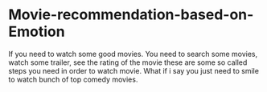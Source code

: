 # Movie-recommendation-based-on-Emotion
If you need to watch some good movies. You need to search some movies, watch some trailer, see the rating of the movie these are some so called steps you need in order to watch movie. What if i say you just need to smile to watch bunch of top comedy movies. 
